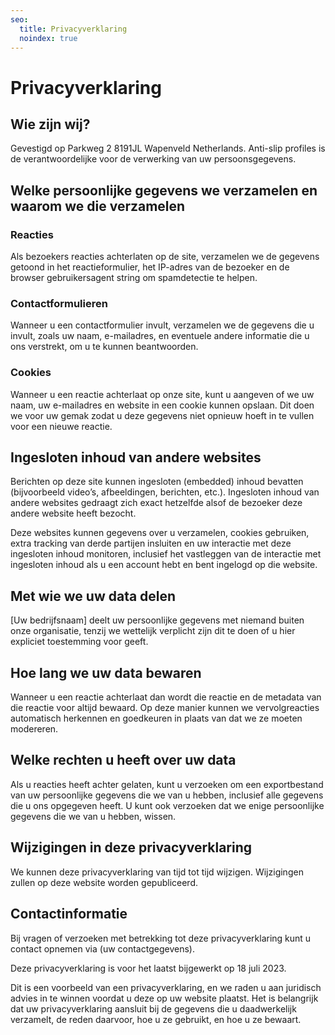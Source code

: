 ```yaml
---
seo:
  title: Privacyverklaring
  noindex: true
---
```

# Privacyverklaring

## Wie zijn wij?

Gevestigd op Parkweg 2 8191JL Wapenveld Netherlands. Anti-slip profiles is de verantwoordelijke voor de verwerking van uw persoonsgegevens.

## Welke persoonlijke gegevens we verzamelen en waarom we die verzamelen

### Reacties

Als bezoekers reacties achterlaten op de site, verzamelen we de gegevens getoond in het reactieformulier, het IP-adres van de bezoeker en de browser gebruikersagent string om spamdetectie te helpen.

### Contactformulieren

Wanneer u een contactformulier invult, verzamelen we de gegevens die u invult, zoals uw naam, e-mailadres, en eventuele andere informatie die u ons verstrekt, om u te kunnen beantwoorden.

### Cookies

Wanneer u een reactie achterlaat op onze site, kunt u aangeven of we uw naam, uw e-mailadres en website in een cookie kunnen opslaan. Dit doen we voor uw gemak zodat u deze gegevens niet opnieuw hoeft in te vullen voor een nieuwe reactie.

## Ingesloten inhoud van andere websites

Berichten op deze site kunnen ingesloten (embedded) inhoud bevatten (bijvoorbeeld video’s, afbeeldingen, berichten, etc.). Ingesloten inhoud van andere websites gedraagt zich exact hetzelfde alsof de bezoeker deze andere website heeft bezocht.

Deze websites kunnen gegevens over u verzamelen, cookies gebruiken, extra tracking van derde partijen insluiten en uw interactie met deze ingesloten inhoud monitoren, inclusief het vastleggen van de interactie met ingesloten inhoud als u een account hebt en bent ingelogd op die website.

## Met wie we uw data delen

\[Uw bedrijfsnaam\] deelt uw persoonlijke gegevens met niemand buiten onze organisatie, tenzij we wettelijk verplicht zijn dit te doen of u hier expliciet toestemming voor geeft.

## Hoe lang we uw data bewaren

Wanneer u een reactie achterlaat dan wordt die reactie en de metadata van die reactie voor altijd bewaard. Op deze manier kunnen we vervolgreacties automatisch herkennen en goedkeuren in plaats van dat we ze moeten modereren.

## Welke rechten u heeft over uw data

Als u reacties heeft achter gelaten, kunt u verzoeken om een exportbestand van uw persoonlijke gegevens die we van u hebben, inclusief alle gegevens die u ons opgegeven heeft. U kunt ook verzoeken dat we enige persoonlijke gegevens die we van u hebben, wissen.

## Wijzigingen in deze privacyverklaring

We kunnen deze privacyverklaring van tijd tot tijd wijzigen. Wijzigingen zullen op deze website worden gepubliceerd.

## Contactinformatie

Bij vragen of verzoeken met betrekking tot deze privacyverklaring kunt u contact opnemen via (uw contactgegevens).

Deze privacyverklaring is voor het laatst bijgewerkt op 18 juli 2023.

Dit is een voorbeeld van een privacyverklaring, en we raden u aan juridisch advies in te winnen voordat u deze op uw website plaatst. Het is belangrijk dat uw privacyverklaring aansluit bij de gegevens die u daadwerkelijk verzamelt, de reden daarvoor, hoe u ze gebruikt, en hoe u ze bewaart.